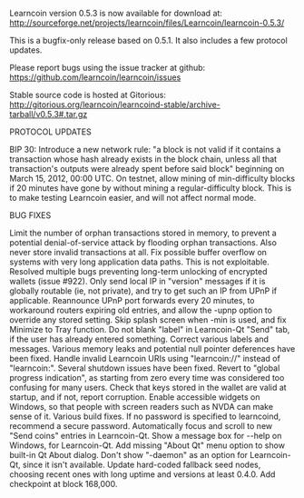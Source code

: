 Learncoin version 0.5.3 is now available for download at:
http://sourceforge.net/projects/learncoin/files/Learncoin/learncoin-0.5.3/

This is a bugfix-only release based on 0.5.1.
It also includes a few protocol updates.

Please report bugs using the issue tracker at github:
https://github.com/learncoin/learncoin/issues

Stable source code is hosted at Gitorious:
http://gitorious.org/learncoin/learncoind-stable/archive-tarball/v0.5.3#.tar.gz

PROTOCOL UPDATES

BIP 30: Introduce a new network rule: "a block is not valid if it contains a transaction whose hash already exists in the block chain, unless all that transaction's outputs were already spent before said block" beginning on March 15, 2012, 00:00 UTC.
On testnet, allow mining of min-difficulty blocks if 20 minutes have gone by without mining a regular-difficulty block. This is to make testing Learncoin easier, and will not affect normal mode.

BUG FIXES

Limit the number of orphan transactions stored in memory, to prevent a potential denial-of-service attack by flooding orphan transactions. Also never store invalid transactions at all.
Fix possible buffer overflow on systems with very long application data paths. This is not exploitable.
Resolved multiple bugs preventing long-term unlocking of encrypted wallets
(issue #922).
Only send local IP in "version" messages if it is globally routable (ie, not private), and try to get such an IP from UPnP if applicable.
Reannounce UPnP port forwards every 20 minutes, to workaround routers expiring old entries, and allow the -upnp option to override any stored setting.
Skip splash screen when -min is used, and fix Minimize to Tray function.
Do not blank "label" in Learncoin-Qt "Send" tab, if the user has already entered something.
Correct various labels and messages.
Various memory leaks and potential null pointer deferences have been fixed.
Handle invalid Learncoin URIs using "learncoin://" instead of "learncoin:".
Several shutdown issues have been fixed.
Revert to "global progress indication", as starting from zero every time was considered too confusing for many users.
Check that keys stored in the wallet are valid at startup, and if not, report corruption.
Enable accessible widgets on Windows, so that people with screen readers such as NVDA can make sense of it.
Various build fixes.
If no password is specified to learncoind, recommend a secure password.
Automatically focus and scroll to new "Send coins" entries in Learncoin-Qt.
Show a message box for --help on Windows, for Learncoin-Qt.
Add missing "About Qt" menu option to show built-in Qt About dialog.
Don't show "-daemon" as an option for Learncoin-Qt, since it isn't available.
Update hard-coded fallback seed nodes, choosing recent ones with long uptime and versions at least 0.4.0.
Add checkpoint at block 168,000.
